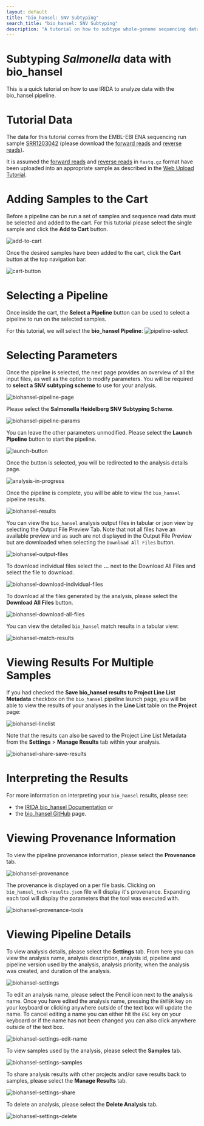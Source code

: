 ```yaml
---
layout: default
title: "bio_hansel: SNV Subtyping"
search_title: "bio_hansel: SNV Subtyping"
description: "A tutorial on how to subtype whole-genome sequencing data with bio_hansel"
---
```


Subtyping *Salmonella* data with bio_hansel
============================================
This is a quick tutorial on how to use IRIDA to analyze data with the bio_hansel pipeline.


Tutorial Data
=============

The data for this tutorial comes from the EMBL-EBI ENA sequencing run sample [SRR1203042] (please download the [forward reads] and [reverse reads]). 

It is assumed the [forward reads] and [reverse reads] in `fastq.gz` format have been uploaded into an appropriate sample as described in the [Web Upload Tutorial]. 


Adding Samples to the Cart
==========================

Before a pipeline can be run a set of samples and sequence read data must be selected and added to the cart. For this tutorial please select the single sample and click the **Add to Cart** button.

![add-to-cart]

Once the desired samples have been added to the cart, click the **Cart** button at the top navigation bar:

![cart-button]


Selecting a Pipeline
====================

Once inside the cart, the **Select a Pipeline** button can be used to select a pipeline to run on the selected samples.

For this tutorial, we will select the **bio_hansel Pipeline**: 
![pipeline-select]


Selecting Parameters
====================

Once the pipeline is selected, the next page provides an overview of all the input files, as well as the option to modify parameters. You will be required to **select a SNV subtyping scheme** to use for your analysis.

![biohansel-pipeline-page]

Please select the **Salmonella Heidelberg SNV Subtyping Scheme**.

![biohansel-pipeline-params]

You can leave the other parameters unmodified. Please select the **Launch Pipeline** button to start the pipeline.

![launch-button]

Once the button is selected, you will be redirected to the analysis details page.

![analysis-in-progress]

Once the pipeline is complete, you will be able to view the `bio_hansel` pipeline results.

![biohansel-results]

You can view the `bio_hansel` analysis output files in tabular or json view by selecting the Output File Preview Tab. Note that not all files have an available preview and as such are not displayed in the Output File Preview but are downloaded when selecting the `Download All Files` button.

![biohansel-output-files]

To download individual files select the **...** next to the Download All Files and select the file to download.

![biohansel-download-individual-files]

To download al the files generated by the analysis, please select the **Download All Files** button.

![biohansel-download-all-files]

You can view the detailed `bio_hansel` match results in a tabular view:

![biohansel-match-results]


Viewing Results For Multiple Samples
====================================

If you had checked the **Save bio_hansel results to Project Line List Metadata** checkbox on the `bio_hansel` pipeline launch page, you will be able to view the results of your analyses in the **Line List** table on the **Project** page:

![biohansel-linelist]

Note that the results can also be saved to the Project Line List Metadata from the **Settings** > **Manage Results** tab within your analysis.

![biohansel-share-save-results]

Interpreting the Results
========================

For more information on interpreting your `bio_hansel` results, please see:

- the [IRIDA bio_hansel Documentation][docs] or 
- the [bio_hansel GitHub] page.


Viewing Provenance Information
==============================

To view the pipeline provenance information, please select the **Provenance** tab.

![biohansel-provenance]

The provenance is displayed on a per file basis. Clicking on `bio_hansel_tech-results.json` file will display it's provenance. Expanding each tool will display the parameters that the tool was executed with.

![biohansel-provenance-tools]


Viewing Pipeline Details
========================

To view analysis details, please select the **Settings** tab. From here you can view the analysis name, analysis description, analysis id, pipeline and pipeline version used by the analysis, analysis priority, when the analysis was created, and duration of the analysis.

![biohansel-settings]

To edit an analysis name, please select the Pencil icon next to the analysis name. Once you have edited the analysis name, pressing the `ENTER` key on your keyboard or clicking anywhere outside of the text box will update the name. To cancel editing a name you can either hit the `ESC` key on your keyboard or if the name has not been changed you can also click anywhere outside of the text box.

![biohansel-settings-edit-name]

To view samples used by the analysis, please select the **Samples** tab.

![biohansel-settings-samples]

To share analysis results with other projects and/or save results back to samples, please select the **Manage Results** tab.

![biohansel-settings-share]

To delete an analysis, please select the **Delete Analysis** tab.

![biohansel-settings-delete]


[add-to-cart]: images/add-to-cart.png
[analysis-in-progress]: images/analysis-in-progress.png
[bio_hansel GitHub]: https://github.com/phac-nml/bio_hansel
[biohansel-download-all-files]: images/biohansel-download-all-files.png
[biohansel-download-individual-files]: images/biohansel-download-individual-files.png
[biohansel-linelist]: images/biohansel-linelist.png
[biohansel-match-results]: images/biohansel-output-files-detailed-match-results.png
[biohansel-output-files]: images/biohansel-output-files.png
[biohansel-provenance]: images/biohansel-provenance.png
[biohansel-provenance-tools]: images/biohansel-provenance-tools.png
[biohansel-settings-samples]: images/biohansel-settings-samples.png
[biohansel-settings]: images/biohansel-settings.png
[biohansel-settings-delete]: images/biohansel-settings-delete.png
[biohansel-settings-edit-name]: images/biohansel-settings-edit-name.png
[biohansel-settings-share]: images/biohansel-settings-share.png
[biohansel-share-save-results]: images/biohansel-share-save-results.png
[biohansel-pipeline-page]: images/biohansel-pipeline-page.png
[biohansel-pipeline-params]: images/biohansel-pipeline-params.png
[biohansel-provenance]: images/biohansel-provenance.png
[biohansel-provenance-tools]: images/biohansel-provenance-tools.png
[biohansel-results]: images/biohansel-results.png
[cart-button]: images/cart-button.png
[delete-analysis]: images/delete-analysis.png
[docs]: ../../user/bio_hansel/
[forward reads]: ftp://ftp.sra.ebi.ac.uk/vol1/fastq/SRR120/002/SRR1203042/SRR1203042_1.fastq.gz
[launch-button]: ../../../images/tutorials/common/pipelines/ready-to-launch-button.png
[monitor-analyses]: images/monitor-analyses.png
[pipeline-launched]: images/pipeline-launched.png
[pipeline-select]: images/pipeline-select.png
[reverse reads]: ftp://ftp.sra.ebi.ac.uk/vol1/fastq/SRR120/002/SRR1203042/SRR1203042_2.fastq.gz
[SRR1203042]: https://www.ebi.ac.uk/ena/data/view/SRR1203042&display=html
[view-your-analyses]: images/view-your-analyses.png
[Web Upload Tutorial]: ../web-upload/
